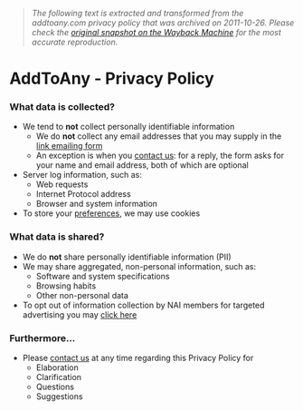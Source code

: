 > *The following text is extracted and transformed from the addtoany.com privacy policy that was archived on 2011-10-26. Please check the [original snapshot on the Wayback Machine](https://web.archive.org/web/20111026074203id_/http%3A//www.addtoany.com/privacy) for the most accurate reproduction.*

# AddToAny - Privacy Policy

### What data is collected?

  * We tend to **not** collect personally identifiable information 
    * We do **not** collect any email addresses that you may supply in the [link emailing form](https://web.archive.org/email)
    * An exception is when you [contact us](https://web.archive.org/contact/): for a reply, the form asks for your name and email address, both of which are optional
  * Server log information, such as: 
    * Web requests
    * Internet Protocol address
    * Browser and system information
  * To store your [preferences](http://www.addtoany.com/share_save/preferences), we may use cookies



### What data is shared?

  * We do **not** share personally identifiable information (PII)
  * We may share aggregated, non-personal information, such as: 
    * Software and system specifications
    * Browsing habits
    * Other non-personal data
  * To opt out of information collection by NAI members for targeted advertising you may [click here](http://www.networkadvertising.org/managing/opt_out.asp)



### Furthermore...

  * Please [contact us](https://web.archive.org/contact/) at any time regarding this Privacy Policy for 
    * Elaboration
    * Clarification
    * Questions
    * Suggestions


